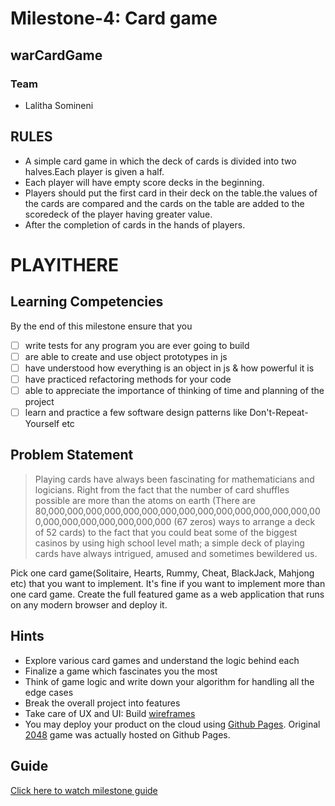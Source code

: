 # Milestone-4: Card game

<h2>warCardGame</h2>

<h3>Team</h3>

- Lalitha Somineni

<h2>RULES</h2>

- A simple card game in which the deck of cards is divided into two halves.Each player is given a half.
- Each player will have empty score decks in the beginning.
- Players should put the first card in their deck on the table.the values of the cards are compared and the cards on the table are added to the scoredeck of the player having greater value.
- After the completion of cards in the hands of players.

# PLAYITHERE 


## Learning Competencies
By the end of this milestone ensure that you
 - [ ] write tests for any program you are ever going to build
 - [ ] are able to create and use object prototypes in js
 - [ ] have understood how everything is an object in js & how powerful it is
 - [ ] have practiced refactoring methods for your code
 - [ ] able to appreciate the importance of thinking of time and planning of the project
 - [ ] learn and practice a few software design patterns like Don't-Repeat-Yourself etc

## Problem Statement
> Playing cards have always been fascinating for mathematicians and logicians. Right from the fact that the number of card shuffles possible are more than the atoms on earth (There are 80,000,000,000,000,000,000,000,000,000,000,000,000,000,000,000,000,000,000,000,000,000,000 (67 zeros) ways to arrange a deck of 52 cards) to the fact that you could beat some of the biggest casinos by using high school level math; a simple deck of playing cards have always intrigued, amused and sometimes bewildered us.

Pick one card game(Solitaire, Hearts, Rummy, Cheat, BlackJack, Mahjong etc) that you want to implement. It's fine if you want to implement more than one card game. Create the full featured game as a web application that runs on any modern browser and deploy it.

## Hints
- Explore various card games and understand the logic behind each
- Finalize a game which fascinates you the most
- Think of game logic and write down your algorithm for handling all the edge cases
- Break the overall project into features
- Take care of UX and UI: Build [wireframes](https://en.wikipedia.org/wiki/Website_wireframe)
- You may deploy your product on the cloud using [Github Pages](https://pages.github.com/). Original [2048](http://gabrielecirulli.github.io/2048/) game was actually hosted on Github Pages.

## Guide
[Click here to watch milestone guide](https://drive.google.com/open?id=1WxYQGMQIn9vhPenRMF0t0wQUl1jdeAgC)


